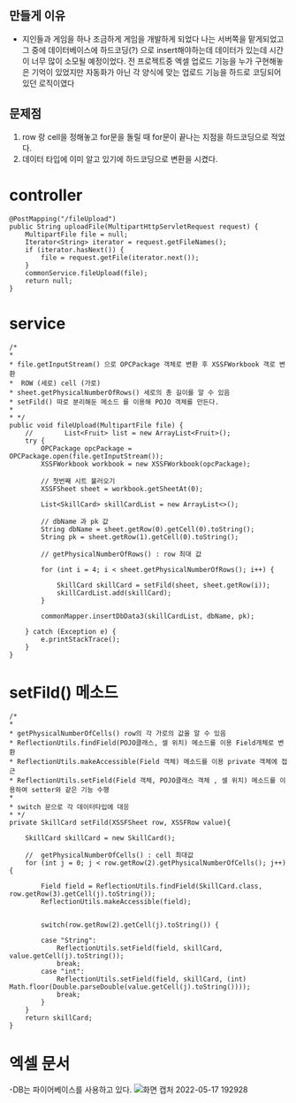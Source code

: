 ## 만들게 이유
- 지인들과 게임을 하나 조금하게 게임을 개발하게 되었다 나는 서버쪽을 맡게되었고 그 중에 데이터베이스에 하드코딩(?) 으로 insert해야하는데 데이터가 있는데 시간이 너무 많이 소모될 예정이었다. 전 프로젝트중 엑셀 업로드 기능을 누가 구현해놓은 기억이 있었지만 자동화가 아닌 각 양식에 맞는 업로드 기능을 하드로 코딩되어있던 로직이였다 

## 문제점
1. row 랑 cell을 정해놓고  for문을 돌릴 때 for문이 끝나는 지점을 하드코딩으로 적었다.  
2. 데이터 타입에 이미 알고 있기에 하드코딩으로 변환을 시켰다.

# controller
```
@PostMapping("/fileUpload")
public String uploadFile(MultipartHttpServletRequest request) {
    MultipartFile file = null;
    Iterator<String> iterator = request.getFileNames();
    if (iterator.hasNext()) {
        file = request.getFile(iterator.next());
    }
    commonService.fileUpload(file);
    return null;
}
```  

# service
```
/*
* 
* file.getInputStream() 으로 OPCPackage 객체로 변환 후 XSSFWorkbook 객로 변환
*  ROW (세로) cell (가로)
* sheet.getPhysicalNumberOfRows() 세로의 총 길이를 알 수 있음
* setFild() 따로 분리해둔 메소드 를 이용해 POJO 객체를 만든다.
*
* */
public void fileUpload(MultipartFile file) {
    //        List<Fruit> list = new ArrayList<Fruit>();
    try {
        OPCPackage opcPackage = OPCPackage.open(file.getInputStream());
        XSSFWorkbook workbook = new XSSFWorkbook(opcPackage);

        // 첫번째 시트 불러오기
        XSSFSheet sheet = workbook.getSheetAt(0);

        List<SkillCard> skillCardList = new ArrayList<>();

        // dbName 과 pk 값
        String dbName = sheet.getRow(0).getCell(0).toString();
        String pk = sheet.getRow(1).getCell(0).toString();

        // getPhysicalNumberOfRows() : row 최대 값

        for (int i = 4; i < sheet.getPhysicalNumberOfRows(); i++) {

            SkillCard skillCard = setFild(sheet, sheet.getRow(i));
            skillCardList.add(skillCard);
        }

        commonMapper.insertDbData3(skillCardList, dbName, pk);

    } catch (Exception e) {
        e.printStackTrace();
    }
}
```  
# setFild() 메소드 
```
/*
*
* getPhysicalNumberOfCells() row의 각 가로의 값을 알 수 있음
* ReflectionUtils.findField(POJO클래스, 셀 위치) 메소드를 이용 Field개체로 변환
* ReflectionUtils.makeAccessible(Field 객체) 메소드를 이용 private 객체에 접근
* ReflectionUtils.setField(Field 객체, POJO클래스 객체 , 셀 위치) 메소드를 이용하여 setter와 같은 기능 수행
*
* switch 문으로 각 데이터타입에 대응
* */
private SkillCard setFild(XSSFSheet row, XSSFRow value){

    SkillCard skillCard = new SkillCard();

    //  getPhysicalNumberOfCells() : cell 최대값
    for (int j = 0; j < row.getRow(2).getPhysicalNumberOfCells(); j++) {

        Field field = ReflectionUtils.findField(SkillCard.class, row.getRow(3).getCell(j).toString());
        ReflectionUtils.makeAccessible(field);


        switch(row.getRow(2).getCell(j).toString()) {

        case "String":
            ReflectionUtils.setField(field, skillCard, value.getCell(j).toString());
            break;
        case "int":
            ReflectionUtils.setField(field, skillCard, (int) Math.floor(Double.parseDouble(value.getCell(j).toString())));
            break;
        }
    }
    return skillCard;
}
```

# 엑셀 문서 
-DB는 파이어베이스를 사용하고 있다.
![화면 캡처 2022-05-17 192928](https://user-images.githubusercontent.com/81284265/168791316-c82c1622-530a-4071-8c5b-4f2315b2775b.png)
